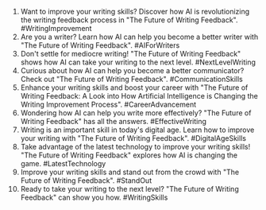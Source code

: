 1. Want to improve your writing skills? Discover how AI is revolutionizing the writing feedback process in "The Future of Writing Feedback". #WritingImprovement
2. Are you a writer? Learn how AI can help you become a better writer with "The Future of Writing Feedback". #AIForWriters
3. Don't settle for mediocre writing! "The Future of Writing Feedback" shows how AI can take your writing to the next level. #NextLevelWriting
4. Curious about how AI can help you become a better communicator? Check out "The Future of Writing Feedback". #CommunicationSkills
5. Enhance your writing skills and boost your career with "The Future of Writing Feedback: A Look into How Artificial Intelligence is Changing the Writing Improvement Process". #CareerAdvancement
6. Wondering how AI can help you write more effectively? "The Future of Writing Feedback" has all the answers. #EffectiveWriting
7. Writing is an important skill in today's digital age. Learn how to improve your writing with "The Future of Writing Feedback". #DigitalAgeSkills
8. Take advantage of the latest technology to improve your writing skills! "The Future of Writing Feedback" explores how AI is changing the game. #LatestTechnology
9. Improve your writing skills and stand out from the crowd with "The Future of Writing Feedback". #StandOut
10. Ready to take your writing to the next level? "The Future of Writing Feedback" can show you how. #WritingSkills
